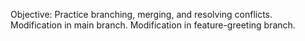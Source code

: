 Objective: Practice branching, merging, and resolving conflicts.
Modification in main branch.
Modification in feature-greeting branch.
